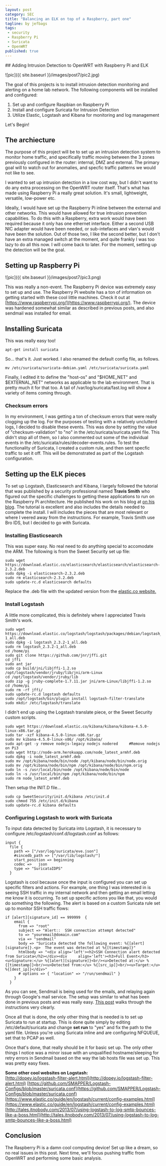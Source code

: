 ```yaml
---
layout: post
category: SEC
title: "Balancing an ELK on top of a Raspberry, part one"
tagline: by jefbags
tags: 
 - security
 - Raspberry Pi
 - Suricata
 - OpenWRT
published: true
---
```










<p />
## Adding Intrusion Detection to OpenWRT with Raspberry Pi and ELK

![pic]({{ site.baseurl }}/images/post7/pic2.jpg)

The goal of this projects is to install intrusion detection monitoring and alerting on a home lab network.  The following components will be installed and configured:

1. Set up and configure Raspbian on Raspberry Pi
2. Install and configure Suricata for Intrusion Detection
3. Utilize Elastic, Logstash and Kibana for monitoring and log management

Let's Begin!

<!--more-->

## The archiecture

The purpose of this project will be to set up an intrusion detection system to monitor home traffic, and specifically traffic moving between the 3 zones previously configured in the router: internal, DMZ and external.  The primary goal will to watch out for anomalies, and specfic traffic patterns we would not like to see.  

I wanted to set up intrusion detection in a low cost way, but I didn't want to do any extra processing on the OpenWRT router itself.  That's what has made using Raspberry Pi a really great solution.  It's small, lightweight, versatile, low-power etc.  

Ideally, I would have set up the Raspberry Pi inline between the external and other networks.  This would have allowed for true intrusion prevention capabilities.  To do this with a Raspberry, extra work would have been required because it only has one ethernet interface.  Either a second USB NIC adapter would have been needed, or sub-intefaces and vlan's would have been the solution.  Out of those two, I like the second better, but I don't have an extra managed switch at the moment, and quite frankly I was too lazy to do all this now.  I will come back to later.  For the moment, setting up the detection will be the goal.

## Setting up Raspberry Pi

![pic]({{ site.baseurl }}/images/post7/pic3.png)

This was really a non-event.  The Raspberry Pi device was extremely easy to set up and use.  The Raspberry Pi website has a ton of information on getting started with these cool little machines.  Check it out at [https://www.raspberrypi.org/](https://www.raspberrypi.org/).  The device was hardened somewhat similar as described in previous posts, and also sendmail was installed for email.  




## Installing Suricata
This was really easy too!  

	apt-get install suricata

So... that's it.  Just worked.  I also renamed the default config file, as follows.  

	mv /etc/suricata/suricata-debian.yaml /etc/suricata/suricata.yaml

Finally, I edited it to define the "host-os" and "$HOME\_NET" and $EXTERNAL_NET" networks as applicable to the lab environment.  That is pretty much it for that too.  A tail of /var/log/suricata/fast.log will show a variety of items coming through. 

### Checksum errors

In my environment, I was getting a ton of checksum errors that were really clogging up the log.  For the purposes of testing with a relatively unclutterd logs, I decided to disable these events.  This was done by setting the value of "checksum-validation" to "no" in the /etc/suricata/suricata.yaml file.  This didn't stop all of them, so I also commented out some of the individual events in the /etc/suricata/rules/decoder-events.rules.  To test the functionality of Suricata, I created a custom rule, and then sent specfic traffic to set it off.  This will be demonstrated as part of the Logstash configuration.



## Setting up the ELK pieces
To set up Logstash, Elasticsearch and Kibana, I largely followed the tutorial that was published by a security professional named **Travis Smith** who figured out the specific challenges to getting these applications to run on the Raspberry Pi architecture.  He published his work on his blog at [on his blog](http://www.tripwire.com/state-of-security/security-data-protection/sweet-security-part-2-creating-a-defensible-raspberry-pi/).  The tutorial is excellent and also includes the details needed to complete the install.  I will includes the pieces that are most relevant or where I veered away from the instructions.  For example, Travis Smith use Bro IDS, but I decided to go with Suricata.



### Installing Elasticsearch

This was super easy.  No real need to do anything special to accomodate the ARM.  The following is from the Sweet Security set up file:

	sudo wget https://download.elastic.co/elasticsearch/elasticsearch/elasticsearch-2.3.2.deb
	sudo dpkg -i elasticsearch-2.3.2.deb
	sudo rm elasticsearch-2.3.2.deb
	sudo update-rc.d elasticsearch defaults

Replace the .deb file with the updated version from the [elastic.co website.](https://www.elastic.co/products)



### Install Logstash

A little more complicated, this is definitely where I appreciated Travis Smith's work.  


	sudo wget https://download.elastic.co/logstash/logstash/packages/debian/logstash_2.3.2-1_all.deb
	sudo dpkg -i logstash_2.3.2-1_all.deb
	sudo rm logstash_2.3.2-1_all.deb
	cd /home/pi
	sudo git clone https://github.com/jnr/jffi.git
	cd jffi
	sudo ant jar
	sudo cp build/jni/libjffi-1.2.so /opt/logstash/vendor/jruby/lib/jni/arm-Linux
	cd /opt/logstash/vendor/jruby/lib
	sudo zip -g jruby-complete-1.7.11.jar jni/arm-Linux/libjffi-1.2.so
	cd /home/pi
	sudo rm -rf jffi/
	sudo update-rc.d logstash defaults
	sudo /opt/logstash/bin/plugin install logstash-filter-translate
	sudo mkdir /etc/logstash/translate

I didn't end up using the Logstash translate piece, or the Sweet Security custom scripts.  


	sudo wget https://download.elastic.co/kibana/kibana/kibana-4.5.0-linux-x86.tar.gz
	sudo tar -xzf kibana-4.5.0-linux-x86.tar.gz
	sudo mv kibana-4.5.0-linux-x86/ /opt/kibana/
	sudo apt-get -y remove nodejs-legacy nodejs nodered		#Remove nodejs on Pi3
	sudo wget http://node-arm.herokuapp.com/node_latest_armhf.deb
	sudo dpkg -i node_latest_armhf.deb
	sudo mv /opt/kibana/node/bin/node /opt/kibana/node/bin/node.orig
	sudo mv /opt/kibana/node/bin/npm /opt/kibana/node/bin/npm.orig
	sudo ln -s /usr/local/bin/node /opt/kibana/node/bin/node
	sudo ln -s /usr/local/bin/npm /opt/kibana/node/bin/npm
	sudo rm node_latest_armhf.deb

Then setup the INIT.D file...

	sudo cp SweetSecurity/init.d/kibana /etc/init.d
	sudo chmod 755 /etc/init.d/kibana
	sudo update-rc.d kibana defaults

 
### Configuring Logstash to work with Suricata

To input data detected by Suricata into Logstash, it is necessary to configure /etc/logstash/conf.d/logstash.conf as follows:

	input {
	  file { 
	    path => ["/var/log/suricata/eve.json"]
	    #sincedb_path => ["/var/lib/logstash/"]
	    start_position => beginning
	    codec =>   json 
	    type => "SuricataIDPS" 
	  }

Logstash is cool because once the input is configured you can set up specific filters and actions.  For example, one thing I was interested in is seeing SSH traffic in my internal network and then getting an email letting me know it is occurring.  To set up specific actions you like that, you would do something the following.  The alert is based on a custom Suricata rule set up to monitor SSH traffic flows:

	if [alert][signature_id] == 999999  {
	    email {
	      from => "root"
	      subject => "Alert::  SSH connection attempt detected"
	      to => "youremail@domain.com"
	      via => "sendmail"
	      body => "Suricata detected the following event: %{[alert][signature]}.<p>  The event was detected at %{[timestamp]}"
	      htmlbody => "<div align='left'><h2>SSH Connection alert detected from Suricata</h2></div><div 	align='left'><h3>Full Event</h3><u>Signature:</u> %{[alert][signature]}<br/><u>Detected at:</u> %{[timestamp]}<br/><u>Detected from:</u> %{[src_ip]}<br/><u>Target:</u> %{[dest_ip]}</div>"
	      # options => { "location" => "/run/sendmail" }
	    }
	  }

As you can see, Sendmail is being used for the emails, and relaying again through Google's mail service.  The setup was similar to what has been done in previous posts and was really easy.  [This post](https://linuxconfig.org/configuring-gmail-as-sendmail-email-relay) walks through the instructions very clearly.  

Once all that is done, the only other thing that is needed is to set up Suricata to run at startup.  This is done quite simply by editing /etc/default/suricata and change **set run** to "yes" and fix the path to the yaml file.  Unless you're using Suricata inline and are configuring NFQUEUE, set that to PCAP as well.

Once that's done, that really should be it for basic set up.  The only other things I notice was a minor issue with an unqualified hostname/sleeping for retry errors in Sendmail based on the way the lab hosts file was set up.  This was pretty easy fixes.

__Some other cool websites on Logstash:__  
[http://dopey.io/logstash-filter-alert.html](http://dopey.io/logstash-filter-alert.html)
[https://github.com/SMAPPER/Logstash-Configs/blob/master/suricata.conf](https://github.com/SMAPPER/Logstash-Configs/blob/master/suricata.conf)
[https://www.elastic.co/guide/en/logstash/current/config-examples.html](https://www.elastic.co/guide/en/logstash/current/config-examples.html)
[http://tales.itnobody.com/2013/07/using-logstash-to-log-smtp-bounces-like-a-boss.html](http://tales.itnobody.com/2013/07/using-logstash-to-log-smtp-bounces-like-a-boss.html)






## Conclusion
The Raspberry Pi is a damn cool computing device!  Set up like a dream, so no real issues in this post.  Next time, we'll focus pushing traffic from OpenWRT and performing some basic analysis.

